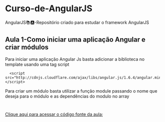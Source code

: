 # Curso-de-AngularJS
AngularJS📚🅰️-Repositório criado para estudar o framework AngularJS


## Aula 1-Como iniciar uma aplicação Angular e criar módulos

Para iniciar uma aplicação Angular Js basta adicionar a biblioteca no template usando uma tag script 

```
  <script src="http://cdnjs.cloudflare.com/ajax/libs/angular.js/1.6.4/angular.min.js"></script>
```
Para criar um módulo basta utilizar a função module passando o nome que deseja para o módulo e as dependências do modulo no array

```


```
[Clique aqui para acessar o código fonte da aula](https://github.com/lramon2001/Curso-de-AngularJS/blob/main/aula1.html);



